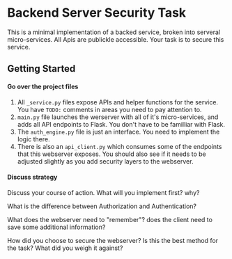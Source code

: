 # Backend Server Security Task

This is a minimal implementation of a backed service, broken into serveral micro-services. All Apis are publickle accessible. Your task is to secure this service.

## Getting Started

#### Go over the project files
1. All `_service.py` files expose APIs and helper functions for the service. You have `TODO:` comments in areas you need to pay attention to.
2. `main.py` file launches the werserver with all of it's micro-services, and adds all API endpoints to Flask. You don't have to be familliar with Flask.
3. The `auth_engine.py` file is just an interface. You need to implement the logic there.
4. There is also an `api_client.py` which consumes some of the endpoints that this webserver exposes. You should also see if it needs to be adjusted slightly as you add security layers to the webserver.

#### Discuss strategy
Discuss your course of action. What will you implement first? why?

What is the difference between Authorization and Authentication?

What does the webserver need to "remember"? does the client need to save some additional information?

How did you choose to secure the webserver? Is this the best method for the task? What did you weigh it against?